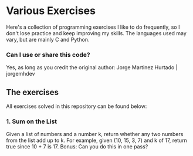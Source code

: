 # Various Exercises

Here's a collection of programming exercises I like to do frequently, so I don't lose practice and keep improving my skills. The languages used may vary, but are mainly C and Python.

### Can I use or share this code?

Yes, as long as you credit the original author: Jorge Martinez Hurtado | jorgemhdev

## The exercises

All exercises solved in this repository can be found below:

### 1. Sum on the List

Given a list of numbers and a number k, return whether any two numbers from the list add up to k.
For example, given (10, 15, 3, 7) and k of 17, return true since 10 + 7 is 17.
Bonus: Can you do this in one pass?
